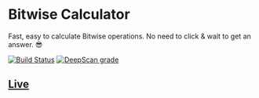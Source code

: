 # Bitwise Calculator

Fast, easy to calculate Bitwise operations. No need to click & wait to get an answer. 😎

[![Build Status](https://travis-ci.com/Marvin9/Bitwise-Calculator.svg?branch=master)](https://travis-ci.com/Marvin9/Bitwise-Calculator)
[![DeepScan grade](https://deepscan.io/api/teams/6570/projects/9248/branches/117562/badge/grade.svg)](https://deepscan.io/dashboard#view=project&tid=6570&pid=9248&bid=117562)

## [Live](https://bitwise-calculator.netlify.com/)

